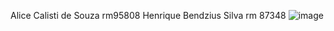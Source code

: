 Alice Calisti de Souza rm95808
Henrique Bendzius Silva rm 87348
![image](https://github.com/alicecalisti/GSKotlin/assets/129232004/481747be-e419-43ae-9653-5c8823b3284b)
